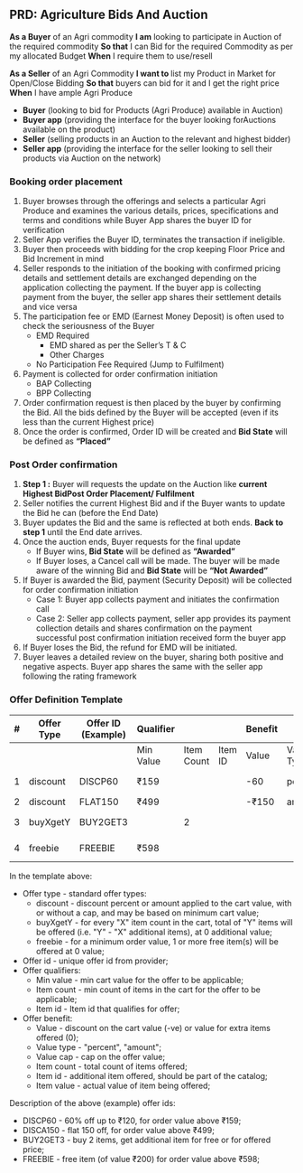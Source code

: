## PRD: Agriculture Bids And Auction

<b>As a Buyer</b> of an Agri commodity <b>I am</b> looking to participate in Auction of the required commodity <b>So that</b> I can Bid for the required Commodity as per my allocated Budget <b>When</b> I require them to use/resell

<b>As a Seller</b> of an Agri Commodity <b>I want to </b> list my Product in Market for Open/Close Bidding <b>So that</b> buyers can bid for it and I get the right price <b>When</b> I have ample Agri Produce

- <b>Buyer</b> (looking to bid for Products (Agri Produce) available in Auction)
- <b>Buyer app</b> (providing the interface for the buyer looking forAuctions available on the product)
- <b>Seller</b> (selling products in an Auction to the relevant and highest bidder)
- <b>Seller app</b> (providing the interface for the seller looking to sell their products via Auction on the network)

### Booking order placement
1. Buyer browses through the offerings and selects a particular Agri Produce and examines the various details, prices, specifications and terms and conditions while Buyer App shares the buyer ID for verification
2. Seller App verifies the Buyer ID, terminates the transaction if ineligible.
3. Buyer then proceeds with bidding for the crop keeping Floor Price and Bid Increment in mind
4. Seller responds to the initiation of the booking with confirmed pricing details and settlement details are exchanged depending on the application collecting the payment. If the buyer app is collecting payment from the buyer, the seller app shares their settlement details and vice versa
5. The participation fee or EMD (Earnest Money Deposit) is often used to check the seriousness of the Buyer
    - EMD Required
        - EMD shared as per the Seller’s T & C
        - Other Charges
    - No Participation Fee Required (Jump to Fulfilment)
6. Payment is collected for order confirmation initiation 
    - BAP Collecting
    - BPP Collecting
7. Order confirmation request is then placed by the buyer by confirming the Bid. All the bids defined by the Buyer will be accepted (even if its less than the current Highest price)
8. Once the order is confirmed, Order ID will be created and <b>Bid State</b> will be defined as <b>“Placed”</b>

### Post Order confirmation 
1. <b>Step 1 :</b> Buyer will requests the update on the Auction like <b>current Highest BidPost Order Placement/ Fulfilment</b>
2. Seller notifies the current Highest Bid and if the Buyer wants to update the Bid he can (before the End Date)
3. Buyer updates the Bid and the same is reflected at both ends. <b>Back to step 1</b> until the End date arrives.
4. Once the auction ends, Buyer requests for the final update
    - If Buyer wins, <b>Bid State</b> will be defined as <b>“Awarded”</b>
    - If Buyer loses, a Cancel call will be made. The buyer will be made aware of the winning Bid and <b>Bid State</b> will be <b>“Not Awarded”</b>
5. If Buyer is awarded the Bid, payment (Security Deposit) will be collected for order confirmation initiation
    - Case 1: Buyer app collects payment and initiates the confirmation call
    - Case 2: Seller app collects payment, seller app provides its payment collection details and shares confirmation on the payment successful post confirmation initiation received form the buyer app
6. If Buyer loses the Bid, the refund for EMD will be initiated.
7. Buyer leaves a detailed review on the buyer, sharing both positive and negative aspects. Buyer app shares the same with the seller app following the rating framework


### Offer Definition Template

| #  | Offer Type | Offer ID (Example) | Qualifier |                |                | Benefit   |          |           |            |         |            |
|----|------------|--------------------|-----------|----------------|----------------|-----------|----------|-----------|------------|---------|------------|
|    |            |                    | Min Value | Item Count     | Item ID        | Value     |Value Type| Value Cap | Item Count | Item ID | Item Value |
| 1  | discount   | DISCP60            | ₹159      |                |                | -60       | percent  | -₹120     |            |         |            |
| 2  | discount   | FLAT150            | ₹499      |                |                | -₹150     | amount   |           |            |         |            |
| 3  | buyXgetY   | BUY2GET3           |           | 2              |                |           |          |           | 3          | item id |            |
| 4  | freebie    | FREEBIE            | ₹598      |                |                |           |          |           | 1          | item id | ₹200       |


In the template above:

- Offer type - standard offer types:
    - discount - discount percent or amount applied to the cart value, with or without a cap, and may be based on minimum cart value;
    - buyXgetY - for every "X" item count in the cart, total of "Y" items will be offered (i.e. "Y" - "X" additional items), at 0 additional value;
    - freebie - for a minimum order value, 1 or more free item(s) will be offered at 0 value;
- Offer id - unique offer id from provider;
- Offer qualifiers:
    - Min value - min cart value for the offer to be applicable;
    - Item count - min count of items in the cart for the offer to be applicable;
    - Item id - Item id that qualifies for offer;
- Offer benefit:
    - Value - discount on the cart value (-ve) or value for extra items offered (0);
    - Value type - "percent", "amount";
    - Value cap - cap on the offer value;
    - Item count - total count of items offered;
    - Item id - additional item offered, should be part of the catalog;
    - Item value - actual value of item being offered;
    
Description of the above (example) offer ids:
- DISCP60 - 60% off up to ₹120, for order value above ₹159;
- DISCA150 - flat 150 off, for order value above ₹499;
- BUY2GET3 - buy 2 items, get additional item for free or for offered price;
- FREEBIE - free item (of value ₹200) for order value above ₹598;

